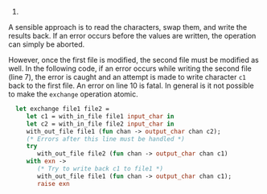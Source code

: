 1.
  A sensible approach is to read the characters, swap them, and write the results back.
  If an error occurs before the values are written, the operation can simply be aborted.
  
  However, once the first file is modified, the second file must be modified as well.  In the
  following code, if an error occurs while writing the second file (line 7), the error is caught and
  an attempt is made to write character `c1` back to the first file.  An error on line 10 is
  fatal.  In general is it not possible to make the `exchange` operation atomic.
  
```ocaml
  let exchange file1 file2 =
     let c1 = with_in_file file1 input_char in
     let c2 = with_in_file file2 input_char in
     with_out_file file1 (fun chan -> output_char chan c2);
     (* Errors after this line must be handled *)
     try
        with_out_file file2 (fun chan -> output_char chan c1)
     with exn ->
        (* Try to write back c1 to file1 *)
        with_out_file file1 (fun chan -> output_char chan c1);
        raise exn
```

